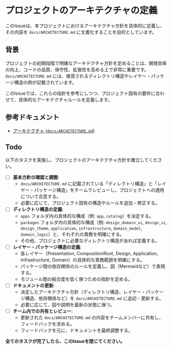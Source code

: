 # プロジェクトのアーキテクチャの定義

このIssueは、本プロジェクトにおけるアーキテクチャ方針を具体的に定義し、その内容を `docs/ARCHITECTURE.md` に文書化することを目的としています。

## 背景

プロジェクトの初期段階で明確なアーキテクチャ方針を定めることは、開発効率の向上、コードの品質、保守性、拡張性を高める上で非常に重要です。
`docs/ARCHITECTURE.md` には、推奨されるディレクトリ構造やレイヤー・パッケージ構造の例が記載されています。

このIssueでは、これらの指針を参考にしつつ、プロジェクト固有の要件に合わせて、具体的なアーキテクチャルールを定義します。

## 参考ドキュメント

- [アーキテクチャ (`docs/ARCHITECTURE.md`)]

## Todo

以下のタスクを実施し、プロジェクトのアーキテクチャ方針を確立してください。

- [ ] **基本方針の確認と調整**:
  - `docs/ARCHITECTURE.md` に記載されている「ディレクトリ構造」と「レイヤー・パッケージ構造」をチームでレビューし、プロジェクトへの適用について合意する。
  - 必要に応じて、プロジェクト固有の構造やルールを追加・修正する。
- [ ] **ディレクトリ構造の定義**:
  - `apps` フォルダ内の具体的な構成（例: `app`, `catalog`）を決定する。
  - `packages` フォルダ内の具体的な構成（例: `design_domain_ui`, `design_ui`, `design_theme`, `application`, `infrastructure`, `domain_model`, `domain_logic`）と、それぞれの責務を明確にする。
  - その他、プロジェクトに必要なディレクトリ構造があれば定義する。
- [ ] **レイヤー・パッケージ構造の定義**:
  - 各レイヤー（Presentation, CompositionRoot, Design, Application, Infrastructure, Domain）の具体的な責務範囲を明確にする。
  - パッケージ間の依存関係のルールを定義し、図（Mermaidなど）で表現する。
  - モジュール間の結合度を低く保つための指針を定める。
- [ ] **ドキュメントの更新**:
  - 決定したアーキテクチャ方針（ディレクトリ構造、レイヤー・パッケージ構造、依存関係など）を `docs/ARCHITECTURE.md` に追記・更新する。
  - 必要に応じて、図や説明を最新の状態に保つ。
- [ ] **チーム内での共有とレビュー**:
  - 更新された `docs/ARCHITECTURE.md` の内容をチームメンバーに共有し、フィードバックを求める。
  - フィードバックを元に、ドキュメントを最終調整する。

**全てのタスクが完了したら、このIssueを閉じてください。**

<!-- Links -->

[アーキテクチャ (`docs/ARCHITECTURE.md`)]: ../../../../docs/ARCHITECTURE.md
